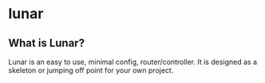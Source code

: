 lunar
=====

## What is Lunar?
Lunar is an easy to use, minimal config, router/controller. It is designed as a
skeleton or jumping off point for your own project.